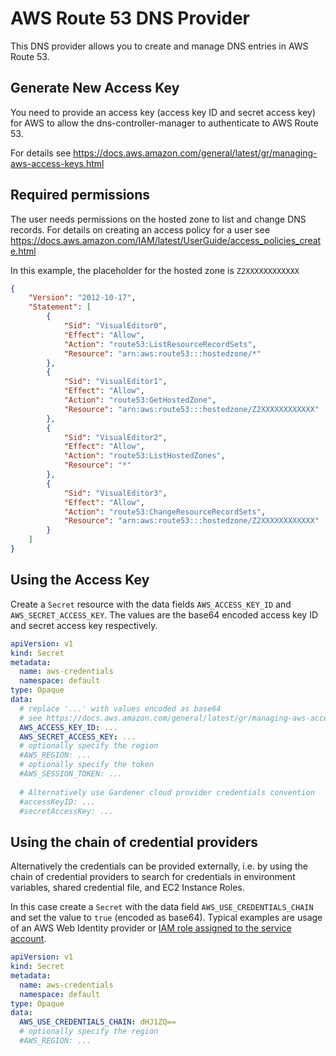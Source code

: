 # AWS Route 53 DNS Provider

This DNS provider allows you to create and manage DNS entries in AWS Route 53. 

## Generate New Access Key

You need to provide an access key (access key ID and secret access key) for AWS to allow the dns-controller-manager to 
authenticate to AWS Route 53.

For details see https://docs.aws.amazon.com/general/latest/gr/managing-aws-access-keys.html

## Required permissions

The user needs permissions on the hosted zone to list and change DNS records. For details on creating an access policy for a user see https://docs.aws.amazon.com/IAM/latest/UserGuide/access_policies_create.html

In this example, the placeholder for the hosted zone is `Z2XXXXXXXXXXXX`

```json
{
    "Version": "2012-10-17",
    "Statement": [
        {
            "Sid": "VisualEditor0",
            "Effect": "Allow",
            "Action": "route53:ListResourceRecordSets",
            "Resource": "arn:aws:route53:::hostedzone/*"
        },
        {
            "Sid": "VisualEditor1",
            "Effect": "Allow",
            "Action": "route53:GetHostedZone",
            "Resource": "arn:aws:route53:::hostedzone/Z2XXXXXXXXXXXX"
        },
        {
            "Sid": "VisualEditor2",
            "Effect": "Allow",
            "Action": "route53:ListHostedZones",
            "Resource": "*"
        },
        {
            "Sid": "VisualEditor3",
            "Effect": "Allow",
            "Action": "route53:ChangeResourceRecordSets",
            "Resource": "arn:aws:route53:::hostedzone/Z2XXXXXXXXXXXX"
        }
    ]
}
```

## Using the Access Key

Create a `Secret` resource with the data fields `AWS_ACCESS_KEY_ID` and `AWS_SECRET_ACCESS_KEY`.
The values are the base64 encoded access key ID and secret access key respectively.

```yaml
apiVersion: v1
kind: Secret
metadata:
  name: aws-credentials
  namespace: default
type: Opaque
data:
  # replace '...' with values encoded as base64
  # see https://docs.aws.amazon.com/general/latest/gr/managing-aws-access-keys.html
  AWS_ACCESS_KEY_ID: ...
  AWS_SECRET_ACCESS_KEY: ...
  # optionally specify the region
  #AWS_REGION: ...
  # optionally specify the token
  #AWS_SESSION_TOKEN: ...
  
  # Alternatively use Gardener cloud provider credentials convention
  #accessKeyID: ...
  #secretAccessKey: ...
``` 

## Using the chain of credential providers

Alternatively the credentials can be provided externally, i.e. by using the
chain of credential providers to search for credentials in environment
variables, shared credential file, and EC2 Instance Roles.

In this case create a `Secret` with the data field `AWS_USE_CREDENTIALS_CHAIN` and set the value to 
`true` (encoded as base64). Typical examples are usage of an AWS Web Identity provider or
[IAM role assigned to the service account](https://docs.aws.amazon.com/eks/latest/userguide/iam-roles-for-service-accounts.html).

```yaml
apiVersion: v1
kind: Secret
metadata:
  name: aws-credentials
  namespace: default
type: Opaque
data:
  AWS_USE_CREDENTIALS_CHAIN: dHJ1ZQ==
  # optionally specify the region
  #AWS_REGION: ...
```
